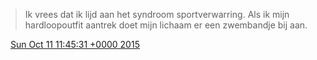 > Ik vrees dat ik lijd aan het syndroom sportverwarring\. Als ik mijn hardloopoutfit aantrek doet mijn lichaam er een zwembandje bij aan\.

<img src="../../media/tweet.ico" width="12" /> [Sun Oct 11 11:45:31 +0000 2015](https://twitter.com/DromerDenker/status/653174585563721728)